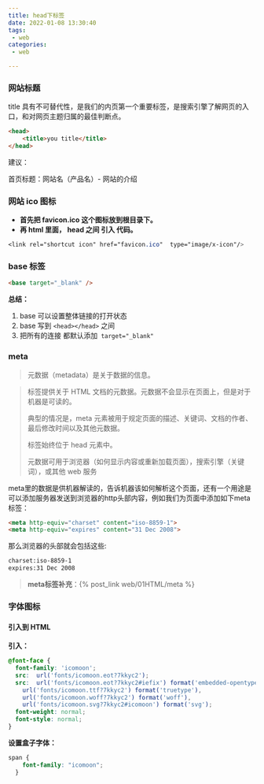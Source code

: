 ```yaml
---
title: head下标签
date: 2022-01-08 13:30:40
tags:
 - web
categories:
 - web

---
```




### 网站标题

title 具有不可替代性，是我们的内页第一个重要标签，是搜索引擎了解网页的入口，和对网页主题归属的最佳判断点。

```html
<head>
	<title>you title</title>
</head>
```

建议：

首页标题：网站名（产品名）- 网站的介绍



### 网站 ico 图标

* **首先把 favicon.ico 这个图标放到根目录下。**
* **再 html 里面，  head 之间 引入 代码。**

```css
<link rel="shortcut icon" href="favicon.ico"  type="image/x-icon"/>   
```

### base 标签

```html
<base target="_blank" />
```

**总结：**

1. base 可以设置整体链接的打开状态
2. base 写到 ` <head></head> ` 之间
3. 把所有的连接 都默认添加` target="_blank"`

### meta

> 元数据（metadata）是关于数据的信息。

> 标签提供关于 HTML 文档的元数据。元数据不会显示在页面上，但是对于机器是可读的。
>
> 典型的情况是，meta 元素被用于规定页面的描述、关键词、文档的作者、最后修改时间以及其他元数据。
>
> 标签始终位于 head 元素中。
>
> 元数据可用于浏览器（如何显示内容或重新加载页面），搜索引擎（关键词），或其他 web 服务

meta里的数据是供机器解读的，告诉机器该如何解析这个页面，还有一个用途是可以添加服务器发送到浏览器的http头部内容，例如我们为页面中添加如下meta标签：

```html
<meta http-equiv="charset" content="iso-8859-1">
<meta http-equiv="expires" content="31 Dec 2008">
```

那么浏览器的头部就会包括这些:

```html
charset:iso-8859-1
expires:31 Dec 2008
```

> **meta标签补充**：{% post_link web/01HTML/meta  %}



### 字体图标

#### 引入到 HTML

**引入：**

```css
@font-face {
  font-family: 'icomoon';
  src:  url('fonts/icomoon.eot?7kkyc2');
  src:  url('fonts/icomoon.eot?7kkyc2#iefix') format('embedded-opentype'),
    url('fonts/icomoon.ttf?7kkyc2') format('truetype'),
    url('fonts/icomoon.woff?7kkyc2') format('woff'),
    url('fonts/icomoon.svg?7kkyc2#icomoon') format('svg');
  font-weight: normal;
  font-style: normal;
}
```

**设置盒子字体：**

```css
span {
    font-family: "icomoon";
  }
```

